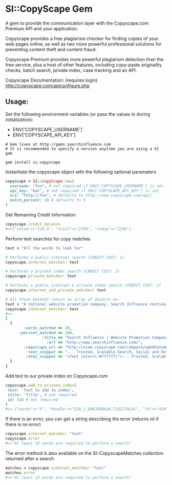 # SI::CopyScape Gem
A gem to provide the communication layer with the Copyscape.com Premium API and your application.

Copyscape provides a free plagiarism checker for finding copies of your web pages online, as well as two more powerful professional solutions for preventing content theft and content fraud:

Copyscape Premium provides more powerful plagiarism detection than the free service, plus a host of other features, including copy-paste originality checks, batch search, private index, case tracking and an API.

Copyscape Documentation: (requires login) http://copyscape.com/apiconfigure.php

## Usage:
Set the following environment variables (or pass the values in during initialization):
- ENV['COPYSCAPE_USERNAME']
- ENV['COPYSCAPE_API_KEY']

```
# Gem lives at http://gems.searchinfluence.com
# It is recommended to specify a version anytime you are using a SI gem

gem install si-copyscape
```

Instantiate the copyscape object with the following optional paramaters
```ruby
copyscape = SI::CopyScape.new(
  username: "foo", # not required if ENV['COPYSCAPE_USERNAME'] is set
  api_key: "bar", # not required if ENV['COPYSCAPE_API_KEY'] is set
  uri: "http://foo", # defaults to http://www.copyscape.com/api/
  match_percent: 10 # defaults to 5
)
```

Get Remaining Credit Information
```ruby
copyscape.credit_balance
#=>{"value"=>"114.9", "total"=>"2298", "today"=>"2298"}
```

Perform text searches for copy matches
```ruby
text = "All the words to look for"

# Performs a public internet search (CREDIT COST: 1)
copyscape.internet_matches! text

# Performs a private index search (CREDIT COST: 1)
copyscape.private_matches! text

# Performs a public internet & private index search (CREDIT COST: 2)
copyscape.internet_and_private_matches! text

# All these methods return an array of objects ex:
text = "A national website promotion company, Search Influence routinely delivers a 10:1 return on investment, or better, for our customers."
copyscape.internet_matches! text
#=>
[
  {
        :words_matched => 20,
      :percent_matched => 100,
                :title => "Search Influence | Website Promotion Company",
                  :url => "http://www.searchinfluence.com/",
        :copyscape_url => "http://view.copyscape.com/compare/wpbdhatumu/1",
         :text_snippet => "... Trusted, Scalable Search, Social and Online Advertising. A national website promotion company, Search Influence routinely delivers a 10:1 return on investment, or better, for our customers.",
         :html_snippet => "<font color=\"#777777\">... Trusted, Scalable Search, Social and Online Advertising. </font><font color=\"#000000\">A national website promotion company, Search Influence routinely delivers a 10:1 return on investment, or better, for our customers.</font>"
  }
]
```

Add text to our private index on Copyscape.com
```ruby
copyscape.add_to_private_index(
 text: 'Text to add to index',
 title: 'Title', # not required
 id: 420 # not required
)
#=> {"words"=>"5", "handle"=>"SIA_2_E00JOQ0A2W_T1Q2J78LA1", "id"=>"420", "title"=>"Title"}
```

If there is an error, you can get a string describing the error (returns nil if there is no error)
```ruby
copyscape.internet_matches! "test"
copyscape.error
#=>"At least 15 words are required to perform a search"
```

The error method is also available on the SI::CopyscapeMatches collection returned after a search
```ruby
matches = copyscape.internet_matches! "test"
matches.error
#=>"At least 15 words are required to perform a search"
```
